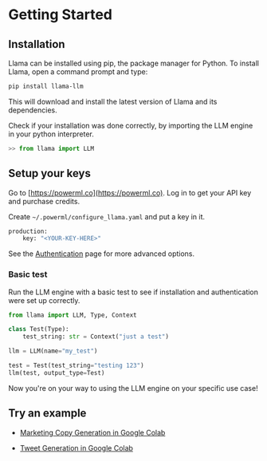# Getting Started

## Installation

Llama can be installed using pip, the package manager for Python. To install Llama, open a command prompt and type:

```sh
pip install llama-llm
```

This will download and install the latest version of Llama and its dependencies.

Check if your installation was done correctly, by importing the LLM engine in your python interpreter.

```python
>> from llama import LLM
```

## Setup your keys

Go to [https://powerml.co](https://powerml.co).  Log in to get your API key and purchase credits.

Create `~/.powerml/configure_llama.yaml` and put a key in it.

```sh
production:
    key: "<YOUR-KEY-HERE>"
```

See the [Authentication](/auth) page for more advanced options.

### Basic test

Run the LLM engine with a basic test to see if installation and authentication were set up correctly.

```python
from llama import LLM, Type, Context

class Test(Type):
    test_string: str = Context("just a test")

llm = LLM(name="my_test")

test = Test(test_string="testing 123")
llm(test, output_type=Test)
```

Now you're on your way to using the LLM engine on your specific use case!

## Try an example

- [Marketing Copy Generation in Google Colab](https://colab.research.google.com/drive/1Ij5xATu0DDtQNimvhzxyP--ttPO-TFES)

- [Tweet Generation in Google Colab](https://powerml.co/tweet)

